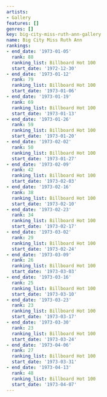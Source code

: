```yaml
---
artists:
- Gallery
features: []
genres: []
key: big-city-miss-ruth-ann-gallery
name: Big City Miss Ruth Ann
rankings:
- end_date: '1973-01-05'
  rank: 88
  ranking_list: Billboard Hot 100
  start_date: '1972-12-30'
- end_date: '1973-01-12'
  rank: 79
  ranking_list: Billboard Hot 100
  start_date: '1973-01-06'
- end_date: '1973-01-19'
  rank: 69
  ranking_list: Billboard Hot 100
  start_date: '1973-01-13'
- end_date: '1973-01-26'
  rank: 59
  ranking_list: Billboard Hot 100
  start_date: '1973-01-20'
- end_date: '1973-02-02'
  rank: 50
  ranking_list: Billboard Hot 100
  start_date: '1973-01-27'
- end_date: '1973-02-09'
  rank: 42
  ranking_list: Billboard Hot 100
  start_date: '1973-02-03'
- end_date: '1973-02-16'
  rank: 38
  ranking_list: Billboard Hot 100
  start_date: '1973-02-10'
- end_date: '1973-02-23'
  rank: 34
  ranking_list: Billboard Hot 100
  start_date: '1973-02-17'
- end_date: '1973-03-02'
  rank: 29
  ranking_list: Billboard Hot 100
  start_date: '1973-02-24'
- end_date: '1973-03-09'
  rank: 26
  ranking_list: Billboard Hot 100
  start_date: '1973-03-03'
- end_date: '1973-03-16'
  rank: 25
  ranking_list: Billboard Hot 100
  start_date: '1973-03-10'
- end_date: '1973-03-23'
  rank: 23
  ranking_list: Billboard Hot 100
  start_date: '1973-03-17'
- end_date: '1973-03-30'
  rank: 23
  ranking_list: Billboard Hot 100
  start_date: '1973-03-24'
- end_date: '1973-04-06'
  rank: 27
  ranking_list: Billboard Hot 100
  start_date: '1973-03-31'
- end_date: '1973-04-13'
  rank: 48
  ranking_list: Billboard Hot 100
  start_date: '1973-04-07'
---
```


